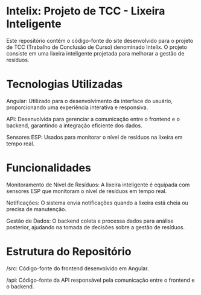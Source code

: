# Intelix: Projeto de TCC - Lixeira Inteligente
Este repositório contém o código-fonte do site desenvolvido para o projeto de TCC (Trabalho de Conclusão de Curso) denominado Intelix. O projeto consiste em uma lixeira inteligente projetada para melhorar a gestão de resíduos.

# Tecnologias Utilizadas
Angular: Utilizado para o desenvolvimento da interface do usuário, proporcionando uma experiência interativa e responsiva.

API: Desenvolvida para gerenciar a comunicação entre o frontend e o backend, garantindo a integração eficiente dos dados.

Sensores ESP: Usados para monitorar o nível de resíduos na lixeira em tempo real.

# Funcionalidades
Monitoramento de Nível de Resíduos: A lixeira inteligente é equipada com sensores ESP que monitoram o nível de resíduos em tempo real.

Notificações: O sistema envia notificações quando a lixeira está cheia ou precisa de manutenção.

Gestão de Dados: O backend coleta e processa dados para análise posterior, ajudando na tomada de decisões sobre a gestão de resíduos.


# Estrutura do Repositório
/src: Código-fonte do frontend desenvolvido em Angular.

/api: Código-fonte da API responsável pela comunicação entre o frontend e o backend.
